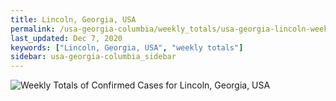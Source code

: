 ```yaml
---
title: Lincoln, Georgia, USA
permalink: /usa-georgia-columbia/weekly_totals/usa-georgia-lincoln-weekly_totals.html
last_updated: Dec 7, 2020
keywords: ["Lincoln, Georgia, USA", "weekly totals"]
sidebar: usa-georgia-columbia_sidebar
---
```


![Weekly Totals of Confirmed Cases for Lincoln, Georgia, USA](/covid_tracker/images/graphs/usa-georgia-lincoln-weekly_totals_graph.png)
